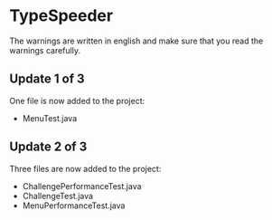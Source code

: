# TypeSpeeder

The warnings are written in english and make sure that you read the warnings carefully.


## Update 1 of 3
One file is now added to the project:

* MenuTest.java


## Update 2 of 3
Three files are now added to the project:

* ChallengePerformanceTest.java
* ChallengeTest.java
* MenuPerformanceTest.java